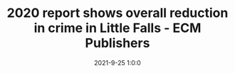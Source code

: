 ---
"title": "2020 report shows overall reduction in crime in Little Falls - ECM Publishers"
"date": "2021-9-25 1:0:0"
"feed_name": "GOOGLENEWSDRILLING"
"feed_website": "https://news.google.com/search?q=drilling%2Bincident&hl=en-US&gl=US&ceid=US:en"
"feed_rss": "https://news.google.com/rss/search?q=drilling%2Bincident&hl=en-US&gl=US&ceid=US:en"
"link": "https://www.hometownsource.com/morrison_county_record/news/2020-report-shows-overall-reduction-in-crime-in-little-falls/article_e0cea84e-1cc2-11ec-bebc-777e1db0dc11.html"
"file": "_posts/2021-1-1-b534957fdcd7b1c45b67593c40c2e8047296a048.md"
"accident": "0"
"drilling": "0"
"dead": "0"
"injured": "0"
"where": "unknown site"
---